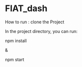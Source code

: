 # FIAT_dash

How to run :
clone the Project

In the project directory, you can run:

npm install 
 
 &

npm start
